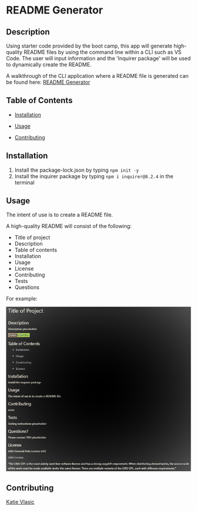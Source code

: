 # README Generator

## Description 
 Using starter code provided by the boot camp, this app will generate high-quality README files by using the command line within a CLI such as VS Code. The user will input information and the 'Inquirer package' will be used to dynamically create the README.
 
A walkthrough of the CLI application where a README file is generated can be found here: [README Generator](https://drive.google.com/file/d/1opJn6V07_wkamW1GzAS53-ML9RcjetLy/view)

 ## Table of Contents 
 
 * [Installation](#installation) 
 
 * [Usage](#usage) 
 
 * [Contributing](#contributing) 
 
 ## Installation 
 1. Install the package-lock.json by typing `npm init -y`
 2. Install the inquirer package by typing `npm i inquirer@8.2.4` in the terminal 
 
 ## Usage 
 The intent of use is to create a README file. 

A high-quality README will consist of the following:
- Title of project
- Description
- Table of contents
- Installation
- Usage
- License
- Contributing
- Tests 
- Questions

For example:

![Preview](./assets/readme.jpg)
 
 ## Contributing 
[Katie Vlasic](https://github.com/katievlasic)